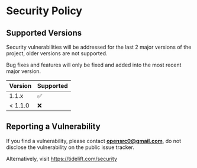 # Security Policy

## Supported Versions

Security vulnerabilities will be addressed for the last 2 major versions
of the project, older versions are not supported.

Bug fixes and features will only be fixed and added into the most recent
major version.


| Version | Supported          |
| ------- | ------------------ |
| 1.1.x   | :white_check_mark: |
| < 1.1.0   | :x:                |

## Reporting a Vulnerability

If you find a vulnerability, please contact **opensrc0@gmail.com**,
do not disclose the vulnerability on the public issue tracker.

Alternatively, visit https://tidelift.com/security